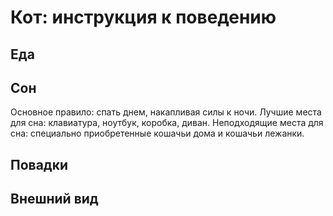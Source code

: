 # Кот: инструкция к поведению

## Еда

## Сон
Основное правило: спать днем, накапливая силы к ночи. 
Лучшие места для сна: клавиатура, ноутбук, коробка, диван.
Неподходящие места для сна: специально приобретенные кошачьи дома и кошачьи лежанки.
## Повадки

## Внешний вид
